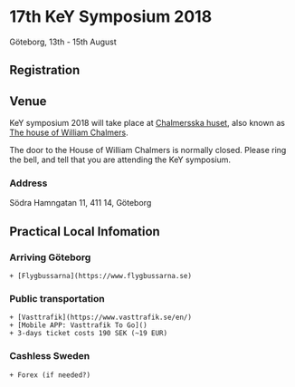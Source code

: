 # 17th KeY Symposium 2018 
Göteborg, 13th - 15th August

## Registration


## Venue
KeY symposium 2018 will take place at [Chalmersska huset](https://www.chalmersskahuset.se), also known as [The house of William Chalmers](https://www.chalmers.se/en/about-chalmers/house%20of%20william%20chalmers/Pages/default.aspx). 


The door to the House of William Chalmers is normally closed. Please ring the bell, and tell that you are attending the KeY symposium.

### Address
Södra Hamngatan 11,
411 14, Göteborg

## Practical Local Infomation

### Arriving Göteborg
	+ [Flygbussarna](https://www.flygbussarna.se)
### Public transportation
	+ [Vasttrafik](https://www.vasttrafik.se/en/)
	+ [Mobile APP: Vasttrafik To Go]()
	+ 3-days ticket costs 190 SEK (~19 EUR)

### Cashless Sweden
	+ Forex (if needed?)

